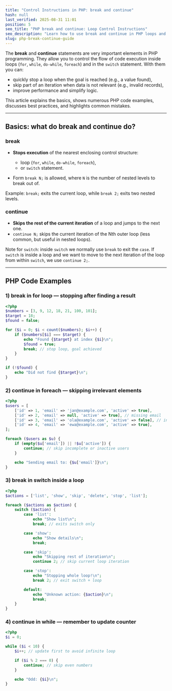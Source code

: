 ```yaml
---
title: "Control Instructions in PHP: break and continue"
hash: null
last_verified: 2025-08-31 11:01
position: 5
seo_title: "PHP break and continue: Loop Control Instructions"
seo_description: "Learn how to use break and continue in PHP loops and switch statements. Master flow control with practical examples and best practices."
slug: php-break-continue-guide
---
```


The **break** and **continue** statements are very important elements in PHP programming. They allow you to control the flow of code execution inside loops (`for`, `while`, `do-while`, `foreach`) and in the `switch` statement. With them you can:

* quickly stop a loop when the goal is reached (e.g., a value found),
* skip part of an iteration when data is not relevant (e.g., invalid records),
* improve performance and simplify logic.

This article explains the basics, shows numerous PHP code examples, discusses best practices, and highlights common mistakes.

---

## Basics: what do break and continue do?

### break

* **Stops execution** of the nearest enclosing control structure:

    * loop (`for`, `while`, `do-while`, `foreach`),
    * or `switch` statement.
* Form `break N;` is allowed, where `N` is the number of nested levels to break out of.

Example: `break;` exits the current loop, while `break 2;` exits two nested levels.

### continue

* **Skips the rest of the current iteration** of a loop and jumps to the next one.
* `continue N;` skips the current iteration of the Nth outer loop (less common, but useful in nested loops).

Note for `switch`: inside `switch` we normally use `break` to exit the `case`. If `switch` is inside a loop and we want to move to the next iteration of the loop from within `switch`, we use `continue 2;`.

---

## PHP Code Examples

### 1) break in for loop — stopping after finding a result

```php
<?php
$numbers = [3, 9, 12, 18, 21, 100, 101];
$target = 18;
$found = false;

for ($i = 0; $i < count($numbers); $i++) {
    if ($numbers[$i] === $target) {
        echo "Found {$target} at index {$i}\n";
        $found = true;
        break; // stop loop, goal achieved
    }
}

if (!$found) {
    echo "Did not find {$target}\n";
}
```

### 2) continue in foreach — skipping irrelevant elements

```php
<?php
$users = [
    ['id' => 1, 'email' => 'jan@example.com', 'active' => true],
    ['id' => 2, 'email' => null, 'active' => true], // missing email
    ['id' => 3, 'email' => 'ola@example.com', 'active' => false], // inactive
    ['id' => 4, 'email' => 'ewa@example.com', 'active' => true],
];

foreach ($users as $u) {
    if (empty($u['email']) || !$u['active']) {
        continue; // skip incomplete or inactive users
    }

    echo "Sending email to: {$u['email']}\n";
}
```

### 3) break in switch inside a loop

```php
<?php
$actions = ['list', 'show', 'skip', 'delete', 'stop', 'list'];

foreach ($actions as $action) {
    switch ($action) {
        case 'list':
            echo "Show list\n";
            break; // exits switch only

        case 'show':
            echo "Show details\n";
            break;

        case 'skip':
            echo "Skipping rest of iteration\n";
            continue 2; // skip current loop iteration

        case 'stop':
            echo "Stopping whole loop!\n";
            break 2; // exit switch + loop

        default:
            echo "Unknown action: {$action}\n";
            break;
    }
}
```

### 4) continue in while — remember to update counter

```php
<?php
$i = 0;

while ($i < 10) {
    $i++; // update first to avoid infinite loop

    if ($i % 2 === 0) {
        continue; // skip even numbers
    }

    echo "Odd: {$i}\n";
}
```